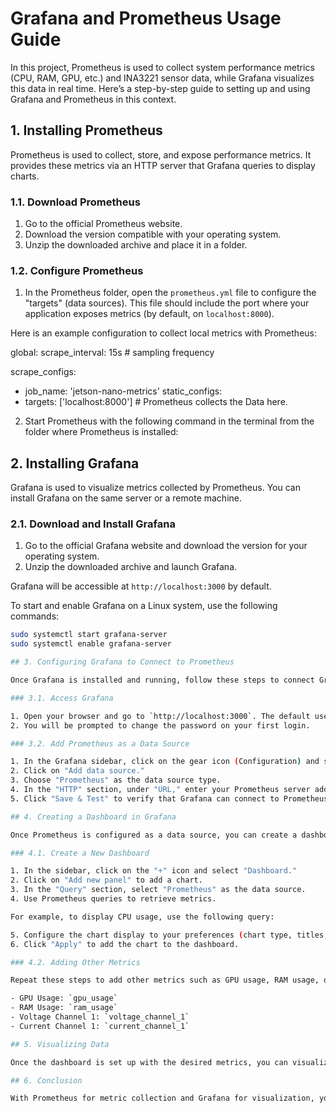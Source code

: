 # Grafana and Prometheus Usage Guide

In this project, Prometheus is used to collect system performance metrics (CPU, RAM, GPU, etc.) and INA3221 sensor data, while Grafana visualizes this data in real time. Here’s a step-by-step guide to setting up and using Grafana and Prometheus in this context.

## 1. Installing Prometheus

Prometheus is used to collect, store, and expose performance metrics. It provides these metrics via an HTTP server that Grafana queries to display charts.

### 1.1. Download Prometheus

1. Go to the official Prometheus website.
2. Download the version compatible with your operating system.
3. Unzip the downloaded archive and place it in a folder.

### 1.2. Configure Prometheus

1. In the Prometheus folder, open the `prometheus.yml` file to configure the "targets" (data sources). This file should include the port where your application exposes metrics (by default, on `localhost:8000`).

Here is an example configuration to collect local metrics with Prometheus:

global:
  scrape_interval: 15s  # sampling frequency

scrape_configs:
  - job_name: 'jetson-nano-metrics'
 static_configs:
  - targets: ['localhost:8000']  # Prometheus collects the Data here.

2. Start Prometheus with the following command in the terminal from the folder where Prometheus is installed:

## 2. Installing Grafana

Grafana is used to visualize metrics collected by Prometheus. You can install Grafana on the same server or a remote machine.

### 2.1. Download and Install Grafana

1. Go to the official Grafana website and download the version for your operating system.
2. Unzip the downloaded archive and launch Grafana.

Grafana will be accessible at `http://localhost:3000` by default.

To start and enable Grafana on a Linux system, use the following commands:

```bash
sudo systemctl start grafana-server
sudo systemctl enable grafana-server

## 3. Configuring Grafana to Connect to Prometheus

Once Grafana is installed and running, follow these steps to connect Grafana to Prometheus.

### 3.1. Access Grafana

1. Open your browser and go to `http://localhost:3000`. The default username is `admin`, and the password is also `admin`.
2. You will be prompted to change the password on your first login.

### 3.2. Add Prometheus as a Data Source

1. In the Grafana sidebar, click on the gear icon (Configuration) and select "Data Sources."
2. Click on "Add data source."
3. Choose "Prometheus" as the data source type.
4. In the "HTTP" section, under "URL," enter your Prometheus server address. By default, this is `http://localhost:9090`.
5. Click "Save & Test" to verify that Grafana can connect to Prometheus.

## 4. Creating a Dashboard in Grafana

Once Prometheus is configured as a data source, you can create a dashboard to visualize your metrics.

### 4.1. Create a New Dashboard

1. In the sidebar, click on the "+" icon and select "Dashboard."
2. Click on "Add new panel" to add a chart.
3. In the "Query" section, select "Prometheus" as the data source.
4. Use Prometheus queries to retrieve metrics.

For example, to display CPU usage, use the following query:

5. Configure the chart display to your preferences (chart type, titles, legend, etc.).
6. Click "Apply" to add the chart to the dashboard.

### 4.2. Adding Other Metrics

Repeat these steps to add other metrics such as GPU usage, RAM usage, or INA3221 sensor voltages. Queries for these metrics may include:

- GPU Usage: `gpu_usage`
- RAM Usage: `ram_usage`
- Voltage Channel 1: `voltage_channel_1`
- Current Channel 1: `current_channel_1`

## 5. Visualizing Data

Once the dashboard is set up with the desired metrics, you can visualize in real time the performance of your Jetson Nano and INA3221 sensors. You can also set up alerts in Grafana to be notified if certain metrics exceed defined thresholds.

## 6. Conclusion

With Prometheus for metric collection and Grafana for visualization, you have a complete solution for monitoring system and INA3221 sensor performance on your Jetson Nano. The steps described will enable you to install and configure these tools for real-time monitoring.
